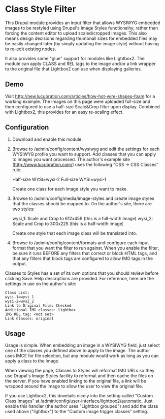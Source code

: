Class Style Filter
==================

This Drupal module provides an input filter that allows WYSIWYG embedded images
to be restyled using Drupal's Image Styles functionality, rather than forcing
the content editor to upload scaled/cropped images. This also means design
decisions regarding thumbnail sizes for embedded files may be easily changed
later (by simply updating the image style) without having to re-edit existing
nodes.

It also provides some "glue" support for modules like Lightbox2. The module
can apply CLASS and REL tags to the image and/or a link wrapper to the original
file that Lightbox2 can use when displaying galleries.

Demo
----
Visit http://new.lucubration.com/articles/how-hot-wire-shapes-foam for a
working example. The images on this page were uploaded full-size and then
configured to use a half-size Scale&Crop filter upon display. Combined with
Lightbox2, this provides for an easy re-scaling effect.

Configuration
-------------
1. Download and enable this module.

2. Browse to /admin/config/content/wysiwyg and edit the settings for each
   WYSIWYG profile you want to support. Add classes that you can apply to
   images you want processed. The author's example site
   (http://www.lucubration.com/) uses the following "CSS -> CSS Classes" rule:

     Half-size WYSI=wysi-2
     Full-size WYSI=wysi-1

   Create one class for each image style you want to make.

3. Browse to /admin/config/media/image-styles and create image styles that the
   classes should be mapped to. On the author's site, there are two styles:

     wysi_1: Scale and Crop to 612x459 (this is a full-width image)
     wysi_2: Scale and Crop to 300x225 (this is a half-width image)

   Create one style that each image class will be translated into.

4. Browse to /admin/config/content/formats and configure each input format that
   you want the filter to run against. When you enable the filter, be sure it
   runs BEFORE any filters that correct or block HTML tags, and that any filters
   that block tags are configured to allow IMG tags in the output.
   
Classes to Styles has a set of its own options that you should review before
clicking Save. Help descriptions are provided. For reference, here are the
settings in use on the author's site:
   
    Class List:
    wysi-1=wysi_1
    wysi-2=wysi_2
    Link to Original File: Checked
    Additional IMG classes: lightbox
    IMG REL tag: <not set>
    Link Classes: original
     
Usage
-----
Usage is simple. When embedding an image in a WYSIWYG field, just select one of
the classes you defined above to apply to the image. The author uses IMCE
for file selection, but any module would work as long as you can apply a class
to the image.

When viewing the page, Classes to Styles will reformat IMG URLs so they use
Drupal's Image Styles facility to reformat and then cache the files on the
server. If you have enabled linking to the original file, a link will be wrapped
around the image to allow the user to view the original file.

If you use Lightbox2, this dovetails nicely into the setting called
"Custom Class Images" at /admin/config/user-interface/lightbox2/automatic.
Just enable this handler (the author uses "Lightbox grouped") and add the class
used above ("lightbox") to the "Custom image trigger classes" setting.
